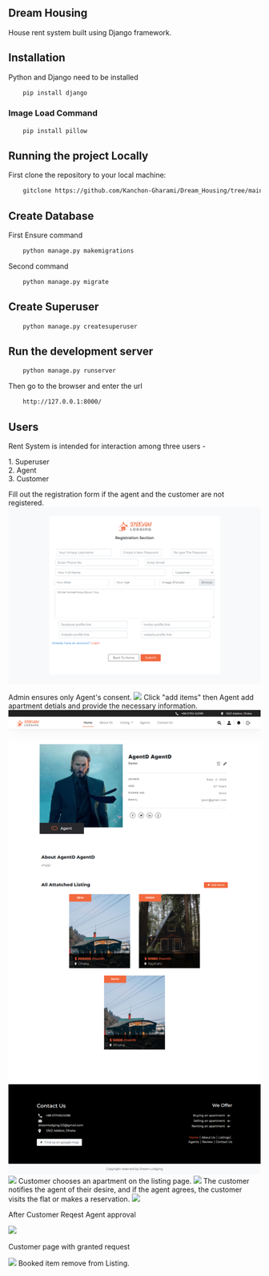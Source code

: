 ## Dream Housing


House rent system built using Django framework.






## Installation 

Python and Django need to be installed

```bash
    pip install django
```
### Image Load Command 
```bash
    pip install pillow
```
## Running the project Locally

First clone the repository to your local machine:

```bash
    gitclone https://github.com/Kanchon-Gharami/Dream_Housing/tree/main/FullStack
```

## Create Database

First Ensure command 
```bash
    python manage.py makemigrations
```
Second command
```bash
    python manage.py migrate
```

## Create Superuser
```bash
    python manage.py createsuperuser
```
## Run the development server
```bash
    python manage.py runserver
```
Then go to the browser and enter the url
```bash
    http://127.0.0.1:8000/
```
 
 ## Users
 <p>Rent System  is intended for interaction among three users -</p>
 1. Superuser <br/>
 2. Agent <br/>
 3. Customer 

 Fill out the registration form if the agent and the customer are not registered.
<img src="Readme_img/Registration.png"/>

 Admin ensures only Agent's consent.
<image src="Readme_img/Admin.png"/>
 Click "add items" then Agent add apartment detials and provide the necessary information.
<img src="Readme_img/Add_item.png"/>
<image src="Readme_img/Apartment.png"/>
 Customer chooses an apartment on the listing page.
<image src="Readme_img/Listing.png"/>
 The customer notifies the agent of their desire, and if the agent agrees, the customer visits the flat or makes a reservation.
<image src="Readme_img/requestednotification.png"/>
<p>After Customer Reqest Agent approval</p>
<image src="Readme_img/ApproveNotification.png"/> 
<p>Customer page with granted request</p>
<image src="Readme_img/Customer.png"/>
 Booked item remove from Listing. 

